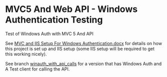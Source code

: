 # MVC5 And Web API - Windows Authentication Testing

Test of Windows Auth with MVC 5 And API


See [MVC and IIS Setup For Windows Authentication.docx](https://github.com/HockeyJustin/MVC5AndAPIWindowsAuthTesting/blob/master/MVC%20and%20IIS%20Setup%20For%20Windows%20Authentication.docx) for details on how this project is set up and IIS setup (some IIS setup will be required to get this working nicely).

See branch [winauth_with_api_calls](https://github.com/HockeyJustin/MVC5AndAPIWindowsAuthTesting/tree/winauth_with_api_calls) for a version that has Windows Auth and A Test client for calling the API.
